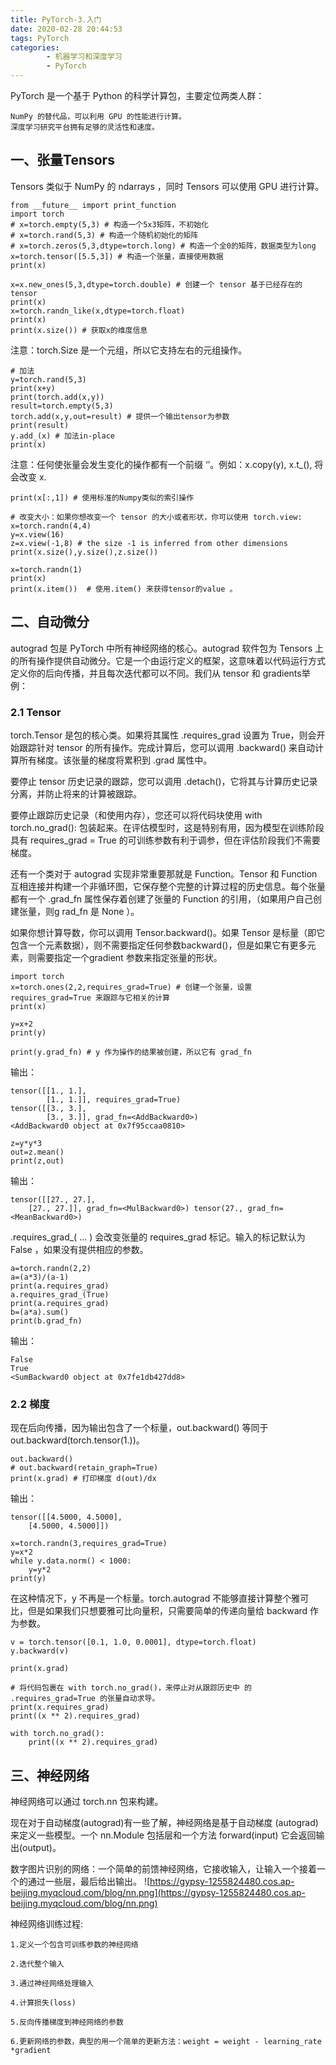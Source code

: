 ```yaml
---
title: PyTorch-3.入门
date: 2020-02-28 20:44:53
tags: PyTorch
categories:
        - 机器学习和深度学习
        - PyTorch
---
```

PyTorch 是一个基于 Python 的科学计算包，主要定位两类人群：

    NumPy 的替代品，可以利用 GPU 的性能进行计算。
    深度学习研究平台拥有足够的灵活性和速度。
## 一、张量Tensors
Tensors 类似于 NumPy 的 ndarrays ，同时 Tensors 可以使用 GPU 进行计算。

```
from __future__ import print_function
import torch
# x=torch.empty(5,3) # 构造一个5x3矩阵，不初始化
# x=torch.rand(5,3) # 构造一个随机初始化的矩阵
# x=torch.zeros(5,3,dtype=torch.long) # 构造一个全0的矩阵，数据类型为long
x=torch.tensor([5.5,3]) # 构造一个张量，直接使用数据
print(x)
```

```
x=x.new_ones(5,3,dtype=torch.double) # 创建一个 tensor 基于已经存在的 tensor
print(x)
x=torch.randn_like(x,dtype=torch.float) 
print(x)
print(x.size()) # 获取x的维度信息
```

注意：torch.Size 是一个元组，所以它支持左右的元组操作。

```
# 加法
y=torch.rand(5,3)
print(x+y)
print(torch.add(x,y)) 
result=torch.empty(5,3)
torch.add(x,y,out=result) # 提供一个输出tensor为参数
print(result)
y.add_(x) # 加法in-place
print(x)
```

注意：任何使张量会发生变化的操作都有一个前缀 ‘’。例如：x.copy(y), x.t_(), 将会改变 x.

```
print(x[:,1]) # 使用标准的Numpy类似的索引操作
```

```
# 改变大小：如果你想改变一个 tensor 的大小或者形状，你可以使用 torch.view:
x=torch.randn(4,4)
y=x.view(16)
z=x.view(-1,8) # the size -1 is inferred from other dimensions
print(x.size(),y.size(),z.size())  
```

```
x=torch.randn(1)
print(x)
print(x.item())  # 使用.item() 来获得tensor的value 。
```
## 二、自动微分
autograd 包是 PyTorch 中所有神经网络的核心。autograd 软件包为 Tensors 上的所有操作提供自动微分。它是一个由运行定义的框架，这意味着以代码运行方式定义你的后向传播，并且每次迭代都可以不同。我们从 tensor 和 gradients举例：
### 2.1 Tensor

torch.Tensor 是包的核心类。如果将其属性 .requires_grad 设置为 True，则会开始跟踪针对 tensor 的所有操作。完成计算后，您可以调用 .backward() 来自动计算所有梯度。该张量的梯度将累积到 .grad 属性中。

要停止 tensor 历史记录的跟踪，您可以调用 .detach()，它将其与计算历史记录分离，并防止将来的计算被跟踪。

要停止跟踪历史记录（和使用内存），您还可以将代码块使用 with torch.no_grad(): 包装起来。在评估模型时，这是特别有用，因为模型在训练阶段具有 requires_grad = True 的可训练参数有利于调参，但在评估阶段我们不需要梯度。

还有一个类对于 autograd 实现非常重要那就是 Function。Tensor 和 Function 互相连接并构建一个非循环图，它保存整个完整的计算过程的历史信息。每个张量都有一个 .grad_fn 属性保存着创建了张量的 Function 的引用，（如果用户自己创建张量，则g rad_fn 是 None ）。

如果你想计算导数，你可以调用 Tensor.backward()。如果 Tensor 是标量（即它包含一个元素数据），则不需要指定任何参数backward()，但是如果它有更多元素，则需要指定一个gradient 参数来指定张量的形状。

```
import torch
x=torch.ones(2,2,requires_grad=True) # 创建一个张量，设置 requires_grad=True 来跟踪与它相关的计算
print(x)

y=x+2
print(y)

print(y.grad_fn) # y 作为操作的结果被创建，所以它有 grad_fn
```

输出：

    tensor([[1., 1.],
            [1., 1.]], requires_grad=True)
    tensor([[3., 3.],
            [3., 3.]], grad_fn=<AddBackward0>)
    <AddBackward0 object at 0x7f95ccaa0810>

```
z=y*y*3
out=z.mean()
print(z,out)
```

输出：

    tensor([[27., 27.],
        [27., 27.]], grad_fn=<MulBackward0>) tensor(27., grad_fn=<MeanBackward0>)

.requires_grad_( ... ) 会改变张量的 requires_grad 标记。输入的标记默认为 False ，如果没有提供相应的参数。

```
a=torch.randn(2,2)
a=(a*3)/(a-1)
print(a.requires_grad)
a.requires_grad_(True)
print(a.requires_grad)
b=(a*a).sum()
print(b.grad_fn)
```

输出：

    False
    True
    <SumBackward0 object at 0x7fe1db427dd8>

### 2.2 梯度
现在后向传播，因为输出包含了一个标量，out.backward() 等同于out.backward(torch.tensor(1.))。

```
out.backward()
# out.backward(retain_graph=True)
print(x.grad) # 打印梯度 d(out)/dx
```

输出：

    tensor([[4.5000, 4.5000],
        [4.5000, 4.5000]])

```
x=torch.randn(3,requires_grad=True)
y=x*2
while y.data.norm() < 1000:
    y=y*2
print(y)
```

在这种情况下，y 不再是一个标量。torch.autograd 不能够直接计算整个雅可比，但是如果我们只想要雅可比向量积，只需要简单的传递向量给 backward 作为参数。

```
v = torch.tensor([0.1, 1.0, 0.0001], dtype=torch.float)
y.backward(v)

print(x.grad)
```

```
# 将代码包裹在 with torch.no_grad()，来停止对从跟踪历史中 的 .requires_grad=True 的张量自动求导。
print(x.requires_grad)
print((x ** 2).requires_grad)

with torch.no_grad():
    print((x ** 2).requires_grad)
```

## 三、神经网络
神经网络可以通过 torch.nn 包来构建。

现在对于自动梯度(autograd)有一些了解，神经网络是基于自动梯度 (autograd)来定义一些模型。一个 nn.Module 包括层和一个方法 forward(input) 它会返回输出(output)。

数字图片识别的网络：一个简单的前馈神经网络，它接收输入，让输入一个接着一个的通过一些层，最后给出输出。
![https://gypsy-1255824480.cos.ap-beijing.myqcloud.com/blog/nn.png](https://gypsy-1255824480.cos.ap-beijing.myqcloud.com/blog/nn.png)

神经网络训练过程:

    1.定义一个包含可训练参数的神经网络

    2.迭代整个输入

    3.通过神经网络处理输入

    4.计算损失(loss)

    5.反向传播梯度到神经网络的参数

    6.更新网络的参数，典型的用一个简单的更新方法：weight = weight - learning_rate *gradient
